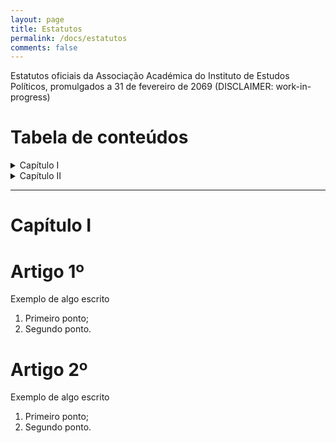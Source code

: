 ```yaml
---
layout: page
title: Estatutos
permalink: /docs/estatutos
comments: false
---
```

Estatutos oficiais da Associação Académica do Instituto de Estudos Políticos, promulgados a 31 de fevereiro de 2069 (DISCLAIMER: work-in-progress)

# Tabela de conteúdos

<details>
<summary>Capítulo I</summary>
<ul>   
 <li>Artigo 1º</li>  
 <li>Artigo 2º</li>  
 <li>Artigo 3º</li>  
 <li>Artigo 4º</li>  
</ul>
</details>
<details>
<summary>Capítulo II</summary>
<ul>  
 <li>Artigo 5º</li>  
 <li>Artigo 6º</li>  
 <li>Artigo 7º</li>  
 <li>Artigo 8º</li>
 <li>Artigo 9º</li>   
</ul>
</details>

---

# Capítulo I

# Artigo 1º

Exemplo de algo escrito

1. Primeiro ponto;
2. Segundo ponto.

# Artigo 2º

Exemplo de algo escrito

1. Primeiro ponto;
2. Segundo ponto.

